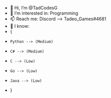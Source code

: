 - 👋 Hi, I’m @TadCodesG
- 👀 I’m interested in: Programming
- 📫 Reach me: Discord --> Tadeo_Games#4681
- 📕 I know:
- {   
-     Python --> (Medium)
-     C# --> (Medium)
-     C --> (Low)
-     Go --> (Low)
-     Java --> (Low)
- }
